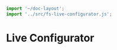 ```js script
import '~/doc-layout';
import '../src/fs-live-configurator.js';
```

# Live Configurator

<fs-live-configurator></fs-live-configurator>
